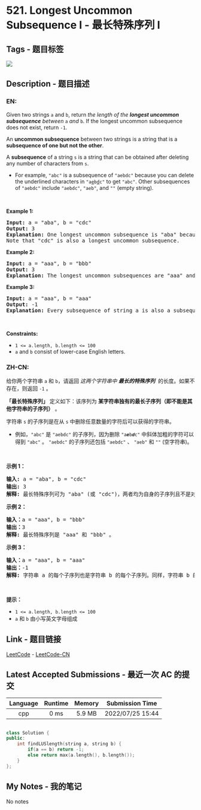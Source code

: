 
# 521. Longest Uncommon Subsequence I - 最长特殊序列 Ⅰ

## Tags - 题目标签

 <img src="https://img.shields.io/badge/String-字符串-blue.svg">  


## Description - 题目描述

### EN:
<p>Given two strings <code>a</code> and <code>b</code>, return <em>the length of the <strong>longest uncommon subsequence</strong> between </em><code>a</code> <em>and</em> <code>b</code>. If the longest uncommon subsequence does not exist, return <code>-1</code>.</p>

<p>An <strong>uncommon subsequence</strong> between two strings is a string that is a <strong>subsequence of one but not the other</strong>.</p>

<p>A <strong>subsequence</strong> of a string <code>s</code> is a string that can be obtained after deleting any number of characters from <code>s</code>.</p>

<ul>
	<li>For example, <code>&quot;abc&quot;</code> is a subsequence of <code>&quot;aebdc&quot;</code> because you can delete the underlined characters in <code>&quot;a<u>e</u>b<u>d</u>c&quot;</code> to get <code>&quot;abc&quot;</code>. Other subsequences of <code>&quot;aebdc&quot;</code> include <code>&quot;aebdc&quot;</code>, <code>&quot;aeb&quot;</code>, and <code>&quot;&quot;</code> (empty string).</li>
</ul>

<p>&nbsp;</p>
<p><strong class="example">Example 1:</strong></p>

<pre>
<strong>Input:</strong> a = &quot;aba&quot;, b = &quot;cdc&quot;
<strong>Output:</strong> 3
<strong>Explanation:</strong> One longest uncommon subsequence is &quot;aba&quot; because &quot;aba&quot; is a subsequence of &quot;aba&quot; but not &quot;cdc&quot;.
Note that &quot;cdc&quot; is also a longest uncommon subsequence.
</pre>

<p><strong class="example">Example 2:</strong></p>

<pre>
<strong>Input:</strong> a = &quot;aaa&quot;, b = &quot;bbb&quot;
<strong>Output:</strong> 3
<strong>Explanation:</strong>&nbsp;The longest uncommon subsequences are &quot;aaa&quot; and &quot;bbb&quot;.
</pre>

<p><strong class="example">Example 3:</strong></p>

<pre>
<strong>Input:</strong> a = &quot;aaa&quot;, b = &quot;aaa&quot;
<strong>Output:</strong> -1
<strong>Explanation:</strong>&nbsp;Every subsequence of string a is also a subsequence of string b. Similarly, every subsequence of string b is also a subsequence of string a.
</pre>

<p>&nbsp;</p>
<p><strong>Constraints:</strong></p>

<ul>
	<li><code>1 &lt;= a.length, b.length &lt;= 100</code></li>
	<li><code>a</code> and <code>b</code> consist of lower-case English letters.</li>
</ul>


### ZH-CN:
<p>给你两个字符串&nbsp;<code>a</code>&nbsp;和&nbsp;<code>b</code>，请返回 <em>这两个字符串中 <strong>最长的特殊序列</strong>&nbsp;</em> 的长度。如果不存在，则返回 <code>-1</code>&nbsp;。</p>

<p><strong>「最长特殊序列」</strong>&nbsp;定义如下：该序列为&nbsp;<strong>某字符串独有的最长子序列（即不能是其他字符串的子序列）</strong>&nbsp;。</p>

<p>字符串&nbsp;<code>s</code>&nbsp;的子序列是在从&nbsp;<code>s</code>&nbsp;中删除任意数量的字符后可以获得的字符串。</p>

<ul>
	<li>例如，<code>"abc"</code> 是 <code>"aebdc"</code> 的子序列，因为删除 <code>"a<em><strong>e</strong></em>b<strong><em>d</em></strong>c"</code> 中斜体加粗的字符可以得到 <code>"abc"</code> 。 <code>"aebdc"</code> 的子序列还包括 <code>"aebdc"</code> 、 <code>"aeb"</code> 和 <code>""</code> (空字符串)。</li>
</ul>

<p>&nbsp;</p>

<p><strong>示例 1：</strong></p>

<pre>
<strong>输入:</strong> a = "aba", b = "cdc"
<strong>输出:</strong> 3
<strong>解释:</strong> 最长特殊序列可为 "aba" (或 "cdc")，两者均为自身的子序列且不是对方的子序列。</pre>

<p><strong>示例 2：</strong></p>

<pre>
<strong>输入：</strong>a = "aaa", b = "bbb"
<strong>输出：</strong>3
<strong>解释:</strong> 最长特殊序列是 "aaa" 和 "bbb" 。
</pre>

<p><strong>示例 3：</strong></p>

<pre>
<strong>输入：</strong>a = "aaa", b = "aaa"
<strong>输出：</strong>-1
<strong>解释:</strong> 字符串 a 的每个子序列也是字符串 b 的每个子序列。同样，字符串 b 的每个子序列也是字符串 a 的子序列。
</pre>

<p>&nbsp;</p>

<p><strong>提示：</strong></p>

<ul>
	<li><code>1 &lt;= a.length, b.length &lt;= 100</code></li>
	<li><code>a</code>&nbsp;和&nbsp;<code>b</code>&nbsp;由小写英文字母组成</li>
</ul>



## Link - 题目链接

[LeetCode](https://leetcode.com/problems/longest-uncommon-subsequence-i/description/)  -  [LeetCode-CN](https://leetcode.cn/problems/longest-uncommon-subsequence-i/description/)
## Latest Accepted Submissions - 最近一次 AC 的提交


| Language | Runtime | Memory | Submission Time |
|:---:|:---:|:---:|:---:|
| cpp  | 0 ms | 5.9 MB | 2022/07/25 15:44 |

```cpp

class Solution {
public:
    int findLUSlength(string a, string b) {
        if(a == b) return -1;
        else return max(a.length(), b.length());
    }
};

```
## My Notes - 我的笔记


No notes

